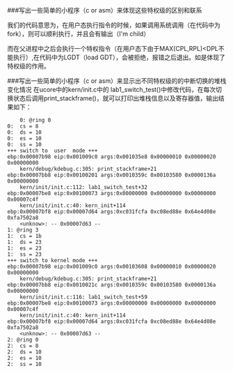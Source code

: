 ###写出一些简单的小程序（c or asm）来体现这些特权级的区别和联系

我们的代码意思为，在用户态执行指令的时候，如果调用系统调用（在代码中为fork），则可以顺利执行，并且会有输出（I'm child）

而在父进程中之后会执行一个特权指令（在用户态下由于MAX(CPL,RPL)<DPL不能执行）,在代码中为LGDT（load GDT），会被拒绝，报错之后退出。如是体现了特权级的作用。

###写出一些简单的小程序（c or asm）来显示出不同特权级的的中断切换的堆栈变化情况
在ucore中的kern/init.c中的
lab1_switch_test()中修改代码，在每次切换状态后调用print_stackframe()，就可以打印出堆栈信息以及寄存器值，输出结果如下：

```
	0: @ring 0
0:  cs = 8
0:  ds = 10
0:  es = 10
0:  ss = 10
+++ switch to  user  mode +++
ebp:0x00007b98 eip:0x001009c0 args:0x001035e8 0x00000010 0x00000020 0x00000000 
    kern/debug/kdebug.c:305: print_stackframe+21
ebp:0x00007bb8 eip:0x00100201 args:0x0010359c 0x00103580 0x0000136a 0x00000000 
    kern/init/init.c:112: lab1_switch_test+32
ebp:0x00007be8 eip:0x00100073 args:0x00000000 0x00000000 0x00000000 0x00007c4f 
    kern/init/init.c:40: kern_init+114
ebp:0x00007bf8 eip:0x00007d64 args:0xc031fcfa 0xc08ed88e 0x64e4d08e 0xfa7502a8 
    <unknow>: -- 0x00007d63 --
1: @ring 3
1:  cs = 1b
1:  ds = 23
1:  es = 23
1:  ss = 23
+++ switch to kernel mode +++
ebp:0x00007b98 eip:0x001009c0 args:0x00103608 0x00000010 0x00000020 0x00000000 
    kern/debug/kdebug.c:305: print_stackframe+21
ebp:0x00007bb8 eip:0x0010021c args:0x0010359c 0x00103580 0x0000136a 0x00000000 
    kern/init/init.c:116: lab1_switch_test+59
ebp:0x00007be8 eip:0x00100073 args:0x00000000 0x00000000 0x00000000 0x00007c4f 
    kern/init/init.c:40: kern_init+114
ebp:0x00007bf8 eip:0x00007d64 args:0xc031fcfa 0xc08ed88e 0x64e4d08e 0xfa7502a8 
    <unknow>: -- 0x00007d63 --
2: @ring 0
2:  cs = 8
2:  ds = 10
2:  es = 10
2:  ss = 10

```